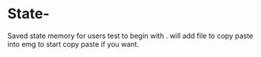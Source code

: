 # State-
Saved state memory for users test to begin with . will add file to copy paste into emg to start copy paste if you want. 
